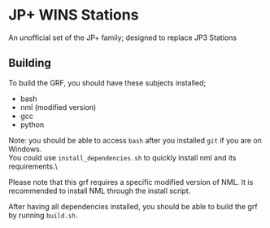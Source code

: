 # JP+ WINS Stations

An unofficial set of the JP+ family;
designed to replace JP3 Stations

## Building

To build the GRF, you should have these subjects installed;

- bash
- nml (modified version)
- gcc
- python

Note: you should be able to access `bash` after you installed `git` if you are on Windows.\
You could use `install_dependencies.sh` to quickly install nml and its requirements.\

Please note that this grf requires a specific modified version of NML. It is recommended to install
NML through the install script.

After having all dependencies installed, you should be able to build the grf by running `build.sh`.

